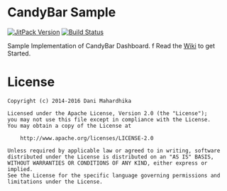 # CandyBar Sample
[![JitPack Version](https://jitpack.io/v/zixpo/candybar.svg)](https://jitpack.io/#zixpo/candybar)
[![Build Status](https://img.shields.io/github/actions/workflow/status/zixpo/candybar-sample/android.yml?branch=main)](https://github.com/zixpo/candybar-sample/actions/workflows/android.yml)

Sample Implementation of CandyBar Dashboard.
f
Read the [Wiki](https://github.com/zixpo/candybar-sample/wiki) to get Started.

# License
```
Copyright (c) 2014-2016 Dani Mahardhika

Licensed under the Apache License, Version 2.0 (the "License");
you may not use this file except in compliance with the License.
You may obtain a copy of the License at

    http://www.apache.org/licenses/LICENSE-2.0

Unless required by applicable law or agreed to in writing, software
distributed under the License is distributed on an "AS IS" BASIS,
WITHOUT WARRANTIES OR CONDITIONS OF ANY KIND, either express or implied.
See the License for the specific language governing permissions and
limitations under the License.
```
